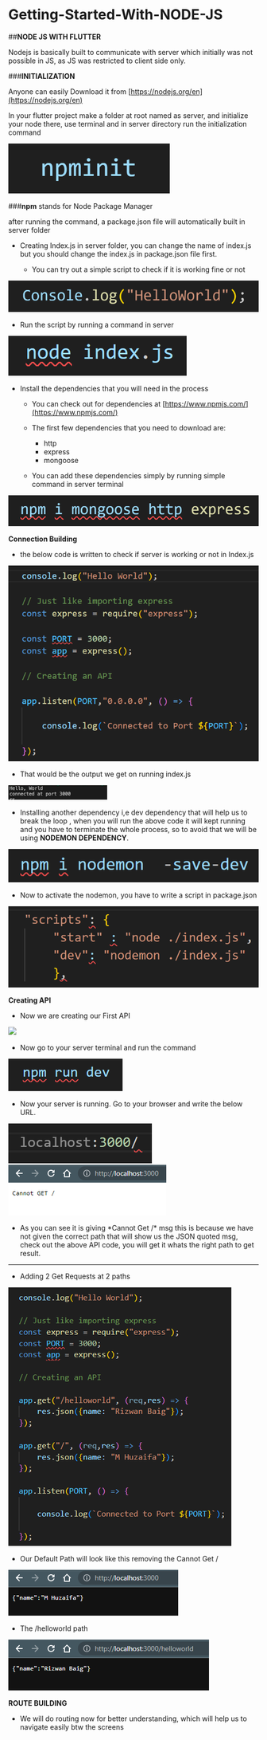 # Getting-Started-With-NODE-JS

##**NODE JS WITH FLUTTER**

Nodejs is basically built to communicate with server which initially was not possible in JS, as JS was restricted to client side only.

###**INITIALIZATION**

 Anyone can easily Download it from [https://nodejs.org/en](https://nodejs.org/en)

In your flutter project make a folder at root named as server, and initialize your node there, use terminal and in server directory run the initialization command

<img src = "https://github.com/MirzaRizwan02/Getting-Started-With-NODE-JS/blob/main/Guide/npminit.png">

###**npm** stands for Node Package Manager

after running the command, a package.json file will automatically built in server folder

- Creating Index.js in server folder, you can change the name of index.js but you should change the index.js in package.json file first.

  - You can try out a simple script to check if it is working fine or not

<img src = "https://github.com/MirzaRizwan02/Getting-Started-With-NODE-JS/blob/main/Guide/console.png">

  - Run the script by running a command in server

<img src = "https://github.com/MirzaRizwan02/Getting-Started-With-NODE-JS/blob/main/Guide/run.png">

- Install the dependencies that you will need in the process

  - You can check out for dependencies at [https://www.npmjs.com/](https://www.npmjs.com/)

  - The first few dependencies that you need to download are:

    - http
    - express
    - mongoose


  - You can add these dependencies simply by running simple command in server terminal

<img src = "https://github.com/MirzaRizwan02/Getting-Started-With-NODE-JS/blob/main/Guide/depend.png">

**Connection Building**

- the below code is written to check if server is working or not in Index.js

<img src = "https://github.com/MirzaRizwan02/Getting-Started-With-NODE-JS/blob/main/Guide/Connection.png">

- That would be the output we get on running index.js

<img src = "https://github.com/MirzaRizwan02/Getting-Started-With-NODE-JS/blob/main/Guide/OUTPUT.png">

- Installing another dependency i,e dev dependency that will help us to break the loop , when you will run the above code it will kept running and you have to terminate the whole process, so to avoid that we will be using **NODEMON DEPENDENCY**.

<img src = "https://github.com/MirzaRizwan02/Getting-Started-With-NODE-JS/blob/main/Guide/nodemon.png">

  - Now to activate the nodemon, you have to write a script in package.json

<img src = "https://github.com/MirzaRizwan02/Getting-Started-With-NODE-JS/blob/main/Guide/script.png">

**Creating API**

- Now we are creating our First API

<img src = "https://github.com/MirzaRizwan02/Getting-Started-With-NODE-JS/blob/main/Guide/API.png)">

- Now go to your server terminal and run the command

<img src = "https://github.com/MirzaRizwan02/Getting-Started-With-NODE-JS/blob/main/Guide/run%20dev.png">

- Now your server is running. Go to your browser and write the below URL.

<img src = "https://github.com/MirzaRizwan02/Getting-Started-With-NODE-JS/blob/main/Guide/localhost.png">

<img src = "https://github.com/MirzaRizwan02/Getting-Started-With-NODE-JS/blob/main/Guide/Cannot.png">

- As you can see it is giving \*Cannot Get /\* msg this is because we have not given the correct path that will show us the JSON quoted msg, check out the above API code, you will get it whats the right path to get result.

 -------------------------------------------------------------------------------------------------------


- Adding 2 Get Requests at 2 paths

<img src = "https://github.com/MirzaRizwan02/Getting-Started-With-NODE-JS/blob/main/Guide/2%20Get.png">

- Our Default Path will look like this removing the Cannot Get /

<img src = "https://github.com/MirzaRizwan02/Getting-Started-With-NODE-JS/blob/main/Guide/3000.png">

- The /helloworld path

<img src = "https://github.com/MirzaRizwan02/Getting-Started-With-NODE-JS/blob/main/Guide/hello%20world.png">

**ROUTE BUILDING**

- We will do routing now for better understanding, which will help us to navigate easily btw the screens
